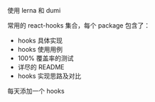 使用 lerna 和 dumi

常用的 react-hooks 集合，每个 package 包含了：

- hooks 具体实现
- hooks 使用用例
- 100% 覆盖率的测试
- 详尽的 README
- hooks 实现思路及对比

每天添加一个 hooks
